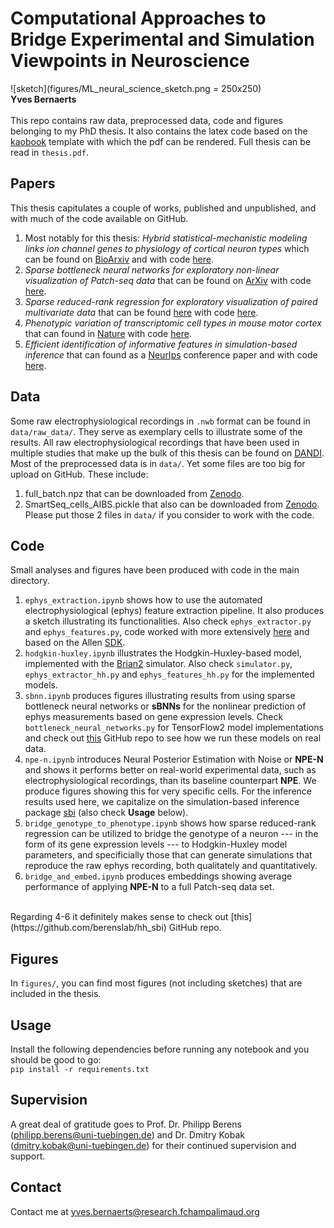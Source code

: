 # Computational Approaches to Bridge Experimental and Simulation Viewpoints in Neuroscience

![sketch](figures/ML_neural_science_sketch.png = 250x250)
<br>
**Yves Bernaerts**
<br>
<br>
This repo contains raw data, preprocessed data, code and figures belonging to my PhD thesis. It also contains the latex code based on the [kaobook](https://github.com/fmarotta/kaobook) template with which the pdf can be rendered. Full thesis can be read in `thesis.pdf`.

## Papers
This thesis capitulates a couple of works, published and unpublished, and with much of the code available on GitHub.
<br>
1. Most notably for this thesis: *Hybrid statistical-mechanistic modeling links ion channel genes to physiology of cortical neuron types* which can be found on [BioArxiv](https://www.biorxiv.org/content/10.1101/2023.03.02.530774v1) and with code [here](https://github.com/berenslab/hh_sbi).
2. *Sparse bottleneck neural networks for exploratory non-linear visualization of Patch-seq data* that can be found on [ArXiv](https://arxiv.org/abs/2006.10411) with code [here](https://github.com/berenslab/sBNN).
3. *Sparse reduced-rank regression for exploratory visualization of paired multivariate data* that can be found [here](https://rss.onlinelibrary.wiley.com/doi/10.1111/rssc.12494) with code [here](https://github.com/berenslab/patch-seq-rrr).
4. *Phenotypic variation of transcriptomic cell types in mouse motor cortex* that can found in [Nature](https://www.nature.com/articles/s41586-020-2907-3) with code [here](https://github.com/berenslab/mini-atlas).
5. *Efficient identification of informative features in simulation-based inference* that can found as a [NeurIps](https://openreview.net/forum?id=AYQI3rlp9tW) conference paper and with code [here](https://github.com/berenslab/fslm).

## Data
Some raw electrophysiological recordings in `.nwb` format can be found in `data/raw_data/`. They serve as exemplary cells to illustrate some of the results. All raw electrophysiological recordings that have been used in multiple studies that make up the bulk of this thesis can be found on [DANDI](https://dandiarchive.org/dandiset/000008/draft).
<br>
Most of the preprocessed data is in `data/`. Yet some files are too big for upload on GitHub. These include:
1. full_batch.npz that can be downloaded from [Zenodo](https://zenodo.org/record/7716391).
2. SmartSeq_cells_AIBS.pickle that also can be downloaded from [Zenodo](https://zenodo.org/record/5118962#.Y-IkqHbMIuU).
Please put those 2 files in `data/` if you consider to work with the code.

## Code
Small analyses and figures have been produced with code in the main directory.
1. `ephys_extraction.ipynb` shows how to use the automated electrophysiological (ephys) feature extraction pipeline. It also produces a sketch illustrating its functionalities. Also check `ephys_extractor.py` and `ephys_features.py`, code worked with more extensively [here](https://github.com/berenslab/EphysExtraction) and based on the Allen [SDK](https://github.com/AllenInstitute/AllenSDK/tree/master/allensdk/ephys).
2. `hodgkin-huxley.ipynb` illustrates the Hodgkin-Huxley-based model, implemented with the [Brian2](https://brian2.readthedocs.io/en/stable/) simulator. Also check `simulator.py`, `ephys_extractor_hh.py` and `ephys_features_hh.py` for the implemented models.
3. `sbnn.ipynb` produces figures illustrating results from using sparse bottleneck neural networks or **sBNNs** for the nonlinear prediction of ephys measurements based on gene expression levels. Check `bottleneck_neural_networks.py` for TensorFlow2 model implementations and check out [this](https://github.com/berenslab/sBNN) GitHub repo to see how we run these models on real data.
4. `npe-n.ipynb` introduces Neural Posterior Estimation with Noise or **NPE-N** and shows it performs better on real-world experimental data, such as electrophysiological recordings, than its baseline counterpart **NPE**. We produce figures showing this for very specific cells. For the inference results used here, we capitalize on the simulation-based inference package [sbi](https://github.com/mackelab/sbi) (also check **Usage** below).
5. `bridge_genotype_to_phenotype.ipynb` shows how sparse reduced-rank regression can be utilized to bridge the genotype of a neuron --- in the form of its gene expression levels --- to Hodgkin-Huxley model parameters, and specificially those that can generate simulations that reproduce the raw ephys recording, both qualitately and quantitatively.
6. `bridge_and_embed.ipynb` produces embeddings showing average performance of applying **NPE-N** to a full Patch-seq data set.
<br>
Regarding 4-6 it definitely makes sense to check out [this](https://github.com/berenslab/hh_sbi) GitHub repo.

## Figures
In `figures/`, you can find most figures (not including sketches) that are included in the thesis.

## Usage
Install the following dependencies before running any notebook and you should be good to go:
<br>
`pip install -r requirements.txt`

## Supervision
A great deal of gratitude goes to Prof. Dr. Philipp Berens (philipp.berens@uni-tuebingen.de) and Dr. Dmitry Kobak (dmitry.kobak@uni-tuebingen.de) for their continued supervision and support. 

## Contact
Contact me at yves.bernaerts@research.fchampalimaud.org

